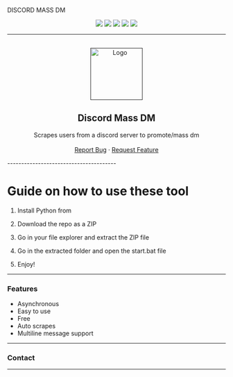 DISCORD MASS DM

<div id="top"></div>
<p align="center">
  <img src="https://img.shields.io/github/contributors/dropout1337/Discord-Mass-DM.svg?style=for-the-badge"/> 
  <img src="https://img.shields.io/github/forks/dropout1337/Discord-Mass-DM.svg?style=for-the-badge"/>
  <img src="https://img.shields.io/github/stars/dropout1337/Discord-Mass-DM.svg?style=for-the-badge"/>  
  <img src="https://img.shields.io/github/issues/dropout1337/Discord-Mass-DM.svg?style=for-the-badge"/> 
  <img src="https://img.shields.io/github/license/dropout1337/Discord-Mass-DM.svg?style=for-the-badge"/> 
</p> 
  
--------------------------------------- 
   
<br/>
<div align="center">
  <a href="">
    <img src="https://i.imgur.com/9l4pHEN.png" alt="Logo" width="120" height="120">
  </a>
  
  <h2 align="center">Discord Mass DM </h3>

  <p align="center"> 
    Scrapes users from a discord server to promote/mass dm
    <br />
    <br />
    <a href="">Report Bug</a>
    ·
    <a href="">Request Feature</a>
  </p> 
</div> 
---------------------------------------
  
# Guide on how to use these tool
 
1. Install Python from 

2. Download the repo as a ZIP
 
3. Go in your file explorer and extract the ZIP file 

4. Go in the extracted folder and open the start.bat file 
 
5. Enjoy! 

---------------------------------------
 
### Features
* Asynchronous
* Easy to use
* Free
* Auto scrapes 
* Multiline message support 

---------------------------------------

### Contact 
---------------------------------------